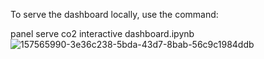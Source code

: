 To serve the dashboard locally, use the command:

panel serve co2 interactive dashboard.ipynb
![157565990-3e36c238-5bda-43d7-8bab-56c9c1984ddb](https://github.com/user-attachments/assets/d6baff48-2f04-4178-864c-03eb3514039b)
